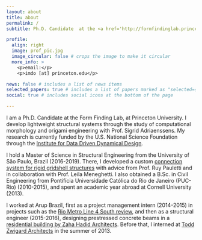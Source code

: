 ```yaml
---
layout: about
title: about
permalink: / 
subtitle: Ph.D. Candidate  at the <a href='http://formfindinglab.princeton.edu/'>Form Finding Lab</a> in Princeton University

profile:
  align: right
  image: prof_pic.jpg
  image_circular: false # crops the image to make it circular
  more_info: >
    <p>email:</p>
    <p>imdo [at] princeton.edu</p>

news: false # includes a list of news items
selected_papers: true # includes a list of papers marked as "selected={true}"
social: true # includes social icons at the bottom of the page

---
```


I am a Ph.D. Candidate at the Form Finding Lab, at Princeton University. I develop lightweight structural systems through the study of computational morphology and origami engineering with Prof. Sigrid Adriaenssens. My research is currently funded by the U.S. National Science Foundation through the [Institute for Data Driven Dynamical Design](https://www.mines.edu/id4/).

I hold a Master of Science in Structural Engineering from the University of São Paulo, Brazil (2016-2019). There, I developed a custom [connection system for rigid gridshell structures](https://doi.org/10.1016/j.autcon.2019.102996) with advice from Prof. Ruy Pauletti and in collaboration with Prof. Leila Meneghetti. 
I also obtained a B.Sc. in Civil Engineering from Pontifícia Universidade Católica do Rio de Janeiro (PUC-Rio) (2010-2015), and spent an academic year abroad at Cornell University (2013). 

I worked at Arup Brazil, first as a project management intern (2014-2015) in projects such as the [Rio Metro Line 4 South review](https://www.arup.com/projects/rio-metro-line-4-south), and then as a structural engineer (2015-2016), designing prestressed concrete beams in a [residential building by Zaha Hadid Architects](https://www.arup.com/projects/casa-atlantica). Before that, I interned at [Todd Zwigard Architects](https://tzaia.com/dorf1.html) in the summer of 2013.